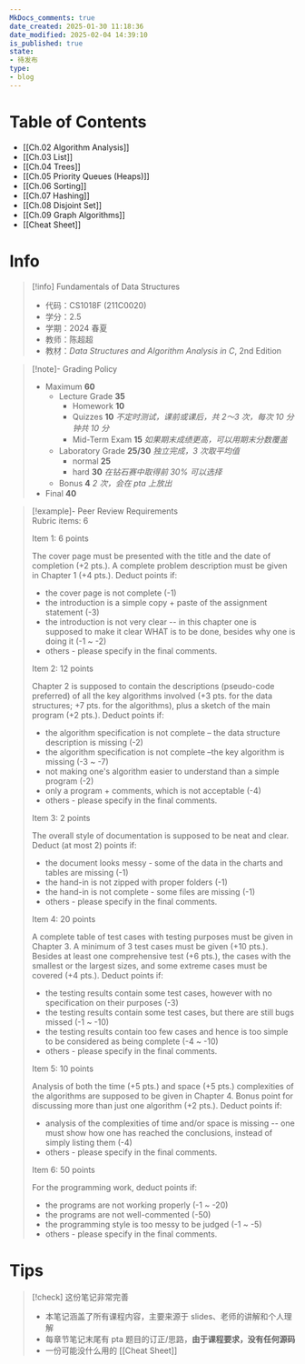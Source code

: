 ```yaml
---
MkDocs_comments: true
date_created: 2025-01-30 11:18:36
date_modified: 2025-02-04 14:39:10
is_published: true
state:
- 待发布
type:
- blog
---
```

# Table of Contents

- [[Ch.02 Algorithm Analysis]]
- [[Ch.03 List]]
- [[Ch.04 Trees]]
- [[Ch.05 Priority Queues (Heaps)]]
- [[Ch.06 Sorting]]
- [[Ch.07 Hashing]]
- [[Ch.08 Disjoint Set]]
- [[Ch.09 Graph Algorithms]]
- [[Cheat Sheet]]

# Info

> [!info] Fundamentals of Data Structures
> - 代码：CS1018F (211C0020)
> - 学分：2.5
> - 学期：2024 春夏
> - 教师：陈超超
> - 教材：*Data Structures and Algorithm Analysis in C*, 2nd Edition

> [!note]- Grading Policy  
> - Maximum **60**  
>   - Lecture Grade **35**  
>      - Homework **10**  
>      - Quizzes **10** *不定时测试，课前或课后，共 2～3 次，每次 10 分钟共 10 分*  
>      - Mid-Term Exam **15** *如果期末成绩更高，可以用期末分数覆盖*  
>   - Laboratory Grade **25/30** *独立完成，3 次取平均值*  
>      - normal **25**  
>      - hard **30** *在钻石赛中取得前 30% 可以选择*  
>   - Bonus **4** *2 次，会在 pta 上放出*  
> - Final **40**

> [!example]- Peer Review Requirements  
> Rubric items: 6  
>   
> Item 1: 6 points  
>   
> The cover page must be presented with the title and the date of completion (+2 pts.). A complete problem description must be given in Chapter 1 (+4 pts.). Deduct points if:  
>   
> - the cover page is not complete (-1)  
> - the introduction is a simple copy + paste of the assignment statement (-3)  
> - the introduction is not very clear -- in this chapter one is supposed to make it clear WHAT is to be done, besides why one is doing it (-1 ~ -2)  
> - others - please specify in the final comments.  
>   
> Item 2: 12 points  
>   
> Chapter 2 is supposed to contain the descriptions (pseudo-code preferred) of all the key algorithms involved (+3 pts. for the data structures; +7 pts. for the algorithms), plus a sketch of the main program (+2 pts.). Deduct points if:  
>   
> - the algorithm specification is not complete – the data structure description is missing (-2)  
> - the algorithm specification is not complete –the key algorithm is missing (-3 ~ -7)  
> - not making one's algorithm easier to understand than a simple program (-2)  
> - only a program + comments, which is not acceptable (-4)  
> - others - please specify in the final comments.  
>   
> Item 3: 2 points  
>   
> The overall style of documentation is supposed to be neat and clear. Deduct (at most 2) points if:  
>   
> - the document looks messy - some of the data in the charts and tables are missing (-1)  
> - the hand-in is not zipped with proper folders (-1)  
> - the hand-in is not complete - some files are missing (-1)  
> - others - please specify in the final comments.  
>   
> Item 4: 20 points  
>   
> A complete table of test cases with testing purposes must be given in Chapter 3. A minimum of 3 test cases must be given (+10 pts.). Besides at least one comprehensive test (+6 pts.), the cases with the smallest or the largest sizes, and some extreme cases must be covered (+4 pts.). Deduct points if:  
>   
> - the testing results contain some test cases, however with no specification on their purposes (-3)  
> - the testing results contain some test cases, but there are still bugs missed (-1 ~ -10)  
> - the testing results contain too few cases and hence is too simple to be considered as being complete (-4 ~ -10)  
> - others - please specify in the final comments.  
>   
> Item 5: 10 points  
>   
> Analysis of both the time (+5 pts.) and space (+5 pts.) complexities of the algorithms are supposed to be given in Chapter 4. Bonus point for discussing more than just one algorithm (+2 pts.). Deduct points if:  
>   
> - analysis of the complexities of time and/or space is missing -- one must show how one has reached the conclusions, instead of simply listing them (-4)  
> - others - please specify in the final comments.  
>   
> Item 6: 50 points  
>   
> For the programming work, deduct points if:  
>   
> - the programs are not working properly (-1 ~ -20)  
> - the programs are not well-commented (-50)  
> - the programming style is too messy to be judged (-1 ~ -5)  
> - others - please specify in the final comments.

# Tips

> [!check] 这份笔记非常完善
> - 本笔记涵盖了所有课程内容，主要来源于 slides、老师的讲解和个人理解  
> - 每章节笔记末尾有 pta 题目的订正/思路，**由于课程要求，没有任何源码**  
> - 一份可能没什么用的 [[Cheat Sheet]]
